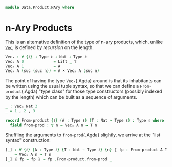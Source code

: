 <!--
```agda
-- open import Path
open import Type
```
-->

```agda
module Data.Product.NAry where
```

# n-Ary Products

This is an alternative definition of the type of n-ary products, which,
unlike [`Vec`](Data.Vec.Base.html), is defined by _recursion_ on the
length.

```agda
Vecₓ : ∀ {ℓ} → Type ℓ → Nat → Type ℓ
Vecₓ A 0             = Lift _ ⊤
Vecₓ A 1             = A
Vecₓ A (suc (suc n)) = A × Vecₓ A (suc n)
```

The point of having the type `Vecₓ`{.Agda} around is that its
inhabitants can be written using the usual tuple syntax, so that we can
define a `From-product`{.Agda} "type class" for those type constructors
(possibly indexed by the length) which can be built as a sequence of
arguments.

```agda
_ : Vecₓ Nat 3
_ = 1 , 2 , 3

record From-product {ℓ} (A : Type ℓ) (T : Nat → Type ℓ) : Type ℓ where
  field from-prod : ∀ n → Vecₓ A n → T n
```

Shuffling the arguments to `from-prod`{.Agda} slightly, we arrive at the
"list syntax" construction:

```agda
[_] : ∀ {ℓ} {A : Type ℓ} {T : Nat → Type ℓ} {n} ⦃ fp : From-product A T ⦄
    → Vecₓ A n → T n
[_] ⦃ fp = fp ⦄ = fp .From-product.from-prod _
```
